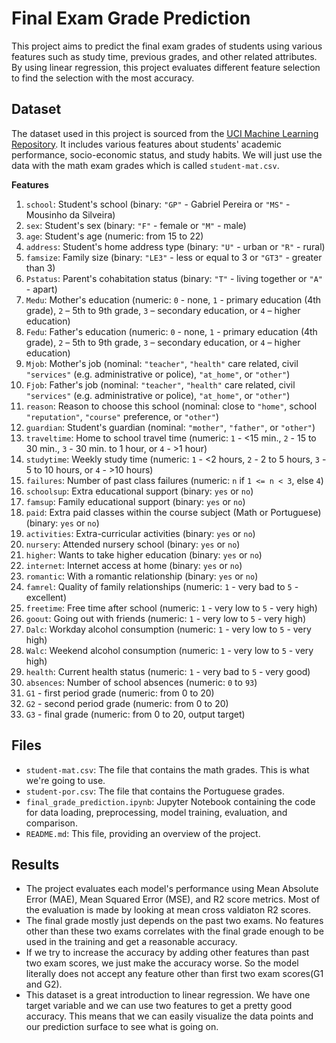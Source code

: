 # Final Exam Grade Prediction

This project aims to predict the final exam grades of students using various features such as study time, previous grades, and other related attributes. By using linear regression, this project evaluates different feature selection to find the selection with the most accuracy.

## Dataset

The dataset used in this project is sourced from the [UCI Machine Learning Repository](https://archive.ics.uci.edu/dataset/320/student+performance). It includes various features about students' academic performance, socio-economic status, and study habits. We will just use the data with the math exam grades which is called `student-mat.csv`.

**Features**

1. `school`: Student's school (binary: `"GP"` - Gabriel Pereira or `"MS"` - Mousinho da Silveira)
2. `sex`: Student's sex (binary: `"F"` - female or `"M"` - male)
3. `age`: Student's age (numeric: from 15 to 22)
4. `address`: Student's home address type (binary: `"U"` - urban or `"R"` - rural)
5. `famsize`: Family size (binary: `"LE3"` - less or equal to 3 or `"GT3"` - greater than 3)
6. `Pstatus`: Parent's cohabitation status (binary: `"T"` - living together or `"A"` - apart)
7. `Medu`: Mother's education (numeric: `0` - none, `1` - primary education (4th grade), `2` – 5th to 9th grade, `3` – secondary education, or `4` – higher education)
8. `Fedu`: Father's education (numeric: `0` - none, `1` - primary education (4th grade), `2` – 5th to 9th grade, `3` – secondary education, or `4` – higher education)
9. `Mjob`: Mother's job (nominal: `"teacher"`, `"health"` care related, civil `"services"` (e.g. administrative or police), `"at_home"`, or `"other"`)
10. `Fjob`: Father's job (nominal: `"teacher"`, `"health"` care related, civil `"services"` (e.g. administrative or police), `"at_home"`, or `"other"`)
11. `reason`: Reason to choose this school (nominal: close to `"home"`, school `"reputation"`, `"course"` preference, or `"other"`)
12. `guardian`: Student's guardian (nominal: `"mother"`, `"father"`, or `"other"`)
13. `traveltime`: Home to school travel time (numeric: `1` - <15 min., `2` - 15 to 30 min., `3` - 30 min. to 1 hour, or `4` - >1 hour)
14. `studytime`: Weekly study time (numeric: `1` - <2 hours, `2` - 2 to 5 hours, `3` - 5 to 10 hours, or `4` - >10 hours)
15. `failures`: Number of past class failures (numeric: `n` if `1 <= n < 3`, else `4`)
16. `schoolsup`: Extra educational support (binary: `yes` or `no`)
17. `famsup`: Family educational support (binary: `yes` or `no`)
18. `paid`: Extra paid classes within the course subject (Math or Portuguese) (binary: `yes` or `no`)
19. `activities`: Extra-curricular activities (binary: `yes` or `no`)
20. `nursery`: Attended nursery school (binary: `yes` or `no`)
21. `higher`: Wants to take higher education (binary: `yes` or `no`)
22. `internet`: Internet access at home (binary: `yes` or `no`)
23. `romantic`: With a romantic relationship (binary: `yes` or `no`)
24. `famrel`: Quality of family relationships (numeric: `1` - very bad to `5` - excellent)
25. `freetime`: Free time after school (numeric: `1` - very low to `5` - very high)
26. `goout`: Going out with friends (numeric: `1` - very low to `5` - very high)
27. `Dalc`: Workday alcohol consumption (numeric: `1` - very low to `5` - very high)
28. `Walc`: Weekend alcohol consumption (numeric: `1` - very low to `5` - very high)
29. `health`: Current health status (numeric: `1` - very bad to `5` - very good)
30. `absences`: Number of school absences (numeric: `0` to `93`)
31. `G1` - first period grade (numeric: from 0 to 20)
31. `G2` - second period grade (numeric: from 0 to 20)
32. `G3` - final grade (numeric: from 0 to 20, output target)

## Files

- `student-mat.csv`: The file that contains the math grades. This is what we're going to use.
- `student-por.csv`: The file that contains the Portuguese grades.
- `final_grade_prediction.ipynb`: Jupyter Notebook containing the code for data loading, preprocessing, model training, evaluation, and comparison.
- `README.md`: This file, providing an overview of the project.

## Results
- The project evaluates each model's performance using Mean Absolute Error (MAE), Mean Squared Error (MSE), and R2 score metrics. Most of the evaluation is made by looking at mean cross valdiaton R2 scores.
- The final grade mostly just depends on the past two exams. No features other than these two exams correlates with the final grade enough to be used in the training and get a reasonable accuracy.
- If we try to increase the accuracy by adding other features than past two exam scores, we just make the accuracy worse. So the model literally does not accept any feature other than first two exam scores(G1 and G2).
- This dataset is a great introduction to linear regression. We have one target variable and we can use two features to get a pretty good accuracy. This means that we can easily visualize the data points and our prediction surface to see what is going on.
